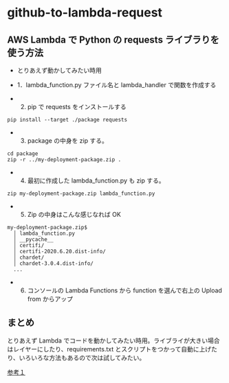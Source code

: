 # github-to-lambda-request

## AWS Lambda で Python の requests ライブラりを使う方法

- とりあえず動かしてみたい時用

- 1．lambda_function.py ファイル名と lambda_handler で関数を作成する
- 2. pip で requests をインストールする

```
pip install --target ./package requests
```

- 3. package の中身を zip する。

```
cd package
zip -r ../my-deployment-package.zip .
```

- 4. 最初に作成した lambda_function.py も zip する。

```
zip my-deployment-package.zip lambda_function.py
```

- 5. Zip の中身はこんな感じなれば OK

```
my-deployment-package.zip$
  │ lambda_function.py
  │ __pycache__
  │ certifi/
  │ certifi-2020.6.20.dist-info/
  │ chardet/
  │ chardet-3.0.4.dist-info/
  ...
```

- 6. コンソールの Lambda Functions から function を選んで右上の Upload from からアップ

## まとめ

とりあえず Lambda でコードを動かしてみたい時用。ライブライが大きい場合はレイヤーにしたり、requirements.txt とスクリプトをつかって自動に上げたり、いろいろな方法もあるので次は試してみたい。

[参考１](https://github.com/csemanish12/aws-lambda#readme)
